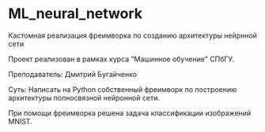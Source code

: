 # ML_neural_network
Кастомная реализация фреимворка по созданию архитектуры нейрнной сети

Проект реализован в рамках курса "Машинное обучение" СПбГУ.

Преподаватель: Дмитрий Бугайченко

Суть: Написать на Python собственный фреимворк по построению архитектуры полносвязной нейронной сети.

При помощи фреимворка решена задача классификации изображений MNIST.
